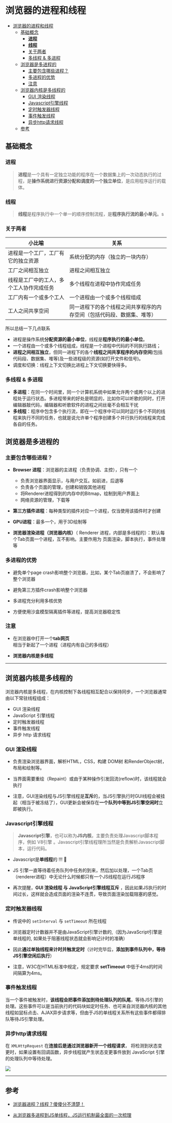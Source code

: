 # 浏览器的进程和线程

- [浏览器的进程和线程](#%E6%B5%8F%E8%A7%88%E5%99%A8%E7%9A%84%E8%BF%9B%E7%A8%8B%E5%92%8C%E7%BA%BF%E7%A8%8B)
  - [基础概念](#%E5%9F%BA%E7%A1%80%E6%A6%82%E5%BF%B5)
    - [**进程**](#%E8%BF%9B%E7%A8%8B)
    - [**线程**](#%E7%BA%BF%E7%A8%8B)
    - [关于两者](#%E5%85%B3%E4%BA%8E%E4%B8%A4%E8%80%85)
    - [多线程 & 多进程](#%E5%A4%9A%E7%BA%BF%E7%A8%8B-%E5%A4%9A%E8%BF%9B%E7%A8%8B)
  - [浏览器是多进程的](#%E6%B5%8F%E8%A7%88%E5%99%A8%E6%98%AF%E5%A4%9A%E8%BF%9B%E7%A8%8B%E7%9A%84)
    - [主要包含哪些进程？](#%E4%B8%BB%E8%A6%81%E5%8C%85%E5%90%AB%E5%93%AA%E4%BA%9B%E8%BF%9B%E7%A8%8B%EF%BC%9F)
    - [多进程的优势](#%E5%A4%9A%E8%BF%9B%E7%A8%8B%E7%9A%84%E4%BC%98%E5%8A%BF)
    - [注意](#%E6%B3%A8%E6%84%8F)
  - [浏览器内核是多线程的](#%E6%B5%8F%E8%A7%88%E5%99%A8%E5%86%85%E6%A0%B8%E6%98%AF%E5%A4%9A%E7%BA%BF%E7%A8%8B%E7%9A%84)
    - [GUI 渲染线程](#gui-%E6%B8%B2%E6%9F%93%E7%BA%BF%E7%A8%8B)
    - [Javascript引擎线程](#javascript%E5%BC%95%E6%93%8E%E7%BA%BF%E7%A8%8B)
    - [定时触发器线程](#%E5%AE%9A%E6%97%B6%E8%A7%A6%E5%8F%91%E5%99%A8%E7%BA%BF%E7%A8%8B)
    - [事件触发线程](#%E4%BA%8B%E4%BB%B6%E8%A7%A6%E5%8F%91%E7%BA%BF%E7%A8%8B)
    - [异步http请求线程](#%E5%BC%82%E6%AD%A5http%E8%AF%B7%E6%B1%82%E7%BA%BF%E7%A8%8B)
  - [参考](#%E5%8F%82%E8%80%83)

## 基础概念

### **进程**

  > **进程**是一个具有一定独立功能的程序在一个数据集上的一次动态执行的过程，是**操作系统进行资源分配和调度的一个独立单位**，是应用程序运行的载体。

### **线程**

  > **线程**是程序执行中一个单一的顺序控制流程，是**程序执行流的最小单元**。s

### 关于两者

  | 小比喻                                | 关系                                                              |
  | -------------------------------------| ------------------------------------------------------------------|
  | 进程是一个工厂，工厂有它的独立资源      | 系统分配的内存（独立的一块内存）                                     |
  | 工厂之间相互独立                       | 进程之间相互独立                                                   |
  | 线程是工厂中的工人，多个工人协作完成任务 | 多个线程在进程中协作完成任务                                        |
  | 工厂内有一个或多个工人                 | 一个进程由一个或多个线程组成                                        |
  | 工人之间共享空间                       | 同一进程下的各个线程之间共享程序的内存空间（包括代码段、数据集、堆等）  |

  所以总结一下几点联系

  - 进程是操作系统**分配资源的最小单位**，线程是**程序执行的最小单位**。
  - 一个进程由一个或多个线程组成，线程是一个进程中代码的不同执行路线；
  - **进程之间相互独立**，但同一进程下的各个**线程之间共享程序的内存空间**(包括代码段、数据集、堆等)及一些进程级的资源(如打开文件和信号)。
  - 调度和切换：线程上下文切换比进程上下文切换要快得多。

### 多线程 & 多进程

  - **多进程**：在同一个时间里，同一个计算机系统中如果允许两个或两个以上的进程处于运行状态。多进程带来的好处是明显的，比如你可以听歌的同时，打开编辑器敲代码，编辑器和听歌软件的进程之间丝毫不会相互干扰
  - **多线程**：程序中包含多个执行流，即在一个程序中可以同时运行多个不同的线程来执行不同的任务，也就是说允许单个程序创建多个并行执行的线程来完成各自的任务。

## 浏览器是多进程的

 ### 主要包含哪些进程？ 

  - **Browser 进程**：浏览器的主进程（负责协调、主控），只有一个

    - 负责浏览器界面显示，与用户交互。如前进，后退等
    - 负责各个页面的管理，创建和销毁其他进程
    - 将Renderer进程得到的内存中的Bitmap，绘制到用户界面上
    - 网络资源的管理，下载等

  - **第三方插件进程**：每种类型的插件对应一个进程，仅当使用该插件时才创建
  - **GPU进程**：最多一个，用于3D绘制等
  - **浏览器渲染进程（浏览器内核）**（ Renderer 进程，内部是多线程的）：默认每个Tab页面一个进程，互不影响。主要作用为 页面渲染，脚本执行，事件处理等

 ### 多进程的优势

  - 避免单个page crash影响整个浏览器，比如，某个Tab页崩溃了，不会影响了整个浏览器

  - 避免第三方插件crash影响整个浏览器

  - 多进程充分利用多核优势

  - 方便使用沙盒模型隔离插件等进程，提高浏览器稳定性
  
 ### 注意

  - 在浏览器中打开一个**tab网页**相当于新起了一个进程（进程内有自己的多线程）

  - **浏览器内核是多线程**

---

## 浏览器内核是多线程的

 浏览器内核是多线程，在内核控制下各线程相互配合以保持同步，一个浏览器通常由以下常驻线程组成：

 - GUI 渲染线程
 - JavaScript 引擎线程
 - 定时触发器线程
 - 事件触发线程
 - 异步 http 请求线程

 ### GUI 渲染线程

  - 负责渲染浏览器界面，解析HTML，CSS，构建 DOM树 和RenderObject树，布局和绘制等。

  - 当界面需要重绘（Repaint）或由于某种操作引发回流(reflow)时，该线程就会执行

  - 注意，GUI渲染线程与JS引擎线程是**互斥**的，当JS引擎执行时GUI线程会被挂起（相当于被冻结了），GUI更新会被保存在**一个队列中等到JS引擎空闲时**立即被执行。

 ### Javascript引擎线程 

  > **Javascript引擎**，也可以称为**JS内核**，主要负责处理Javascript脚本程序，例如 V8引擎 。Javascript引擎线程理所当然是负责解析Javascript脚本，运行代码。

  - Javascript是**单线程**的 !!! 🤔

  - JS 引擎一直等待着任务队列中任务的到来，然后加以处理，一个Tab页（renderer进程）中无论什么时候都只有一个JS线程在运行JS程序

  - 再次提醒，**GUI 渲染线程 与 JavaScript引擎线程互斥** ，因此如果JS执行的时间过长，这样就会造成页面的渲染不连贯，导致页面渲染加载阻塞的感觉。
  
 ### 定时触发器线程

  - 传说中的 `setInterval` 与 `setTimeout` 所在线程

  - 浏览器定时计数器并不是由JavaScript引擎计数的,（因为JavaScript引擎是单线程的, 如果处于阻塞线程状态就会影响记计时的准确）

  - 因此**通过单独线程来计时并触发定时**（计时完毕后，**添加到事件队列中，等待JS引擎空闲后执行**）

  - 注意，W3C在HTML标准中规定，规定要求 **setTimeout** 中低于4ms的时间间隔算为4ms。

 ### 事件触发线程

  当一个事件被触发时，**该线程会把事件添加到待处理队列的队尾**，等待JS引擎的处理。这些事件可以是当前执行的代码块如定时任务、也可来自浏览器内核的其他线程如鼠标点击、AJAX异步请求等，但由于JS的单线程关系所有这些事件都得排队等待JS引擎处理。

### 异步http请求线程

  在 `XMLHttpRequest` 在**连接后是通过浏览器新开一个线程请求**， 将检测到状态变更时，如果设置有回调函数，异步线程就产生状态变更事件放到 JavaScript 引擎的处理队列中等待处理。

![](./img/thead)

---
## 参考

- [浏览器进程？线程？傻傻分不清楚！](http://imweb.io/topic/58e3bfa845e5c13468f567d5)

- [从浏览器多进程到JS单线程，JS运行机制最全面的一次梳理](https://juejin.im/post/5a6547d0f265da3e283a1df7)